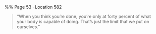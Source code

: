 %% Page 53 · Location 582 
> “When you think you’re done, you’re only at forty percent of what your body is capable of doing. That’s just the limit that we put on ourselves.” 